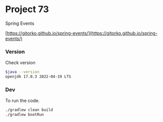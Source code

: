 # Project 73

Spring Events

[https://gitorko.github.io/spring-events/](https://gitorko.github.io/spring-events/)

### Version

Check version

```bash
$java --version
openjdk 17.0.3 2022-04-19 LTS
```

### Dev

To run the code.

```bash
./gradlew clean build
./gradlew bootRun
```
